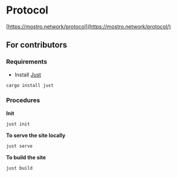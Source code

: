 # Protocol

[https://mostro.network/protocol](https://mostro.network/protocol/)

## For contributors

### Requirements

* Install [Just](https://github.com/casey/just) 
```bash
cargo install just
```

### Procedures

**Init**

```bash
just init
```

**To serve the site locally**

```bash
just serve
```

**To build the site**

```bash
just build
```
